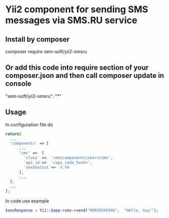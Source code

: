 # Yii2 component for sending SMS messages via SMS.RU service
## Install by composer
composer require sem-soft/yii2-smsru
## Or add this code into require section of your composer.json and then call composer update in console
"sem-soft/yii2-smsru": "*"
## Usage
In configuration file do
```php
return[
  ...
  'components' => [
      ...
      'sms' =>  [
        'class' =>  'sem\components\smsru\Sms',
        'api_id'=>  '<api_code_hash>',
        'oneSmsCost'=>	0.94
      ],
      ...
  ],
  ...
];
 ```
 In code use example
 ```php
 $smsResponse = Yii::$app->sms->send("8903XXXXXXX",  "Hello, Guy!");
 ```
